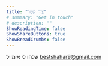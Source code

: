 ```yaml
---
title: "צור קשר"
# summary: "Get in touch"
# description: ""
ShowReadingTime: false
ShowShareButtons: true
ShowBreadCrumbs: false
---
```


שלחו לי אימייל
[bestshahar9@gmail.com](mailto:bestshahar9@gmail.com)

